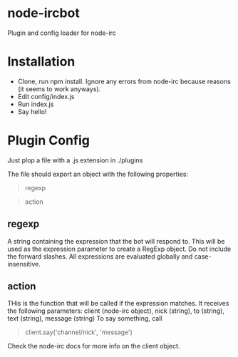 # node-ircbot
Plugin and config loader for node-irc

Installation
============
- Clone, run npm install. Ignore any errors from node-irc because reasons (it seems to work anyways).
- Edit config/index.js
- Run index.js
- Say hello!

Plugin Config
============
Just plop a file with a .js extension in
    ./plugins

The file should export an object with the following properties:
>  regexp

>  action

regexp
------
A string containing the expression that the bot will respond to. This will be used as the
expression parameter to create a RegExp object. Do not include the forward slashes. All
expressions are evaluated globally and case-insensitive.

action
------
THis is the function that will be called if the expression matches. It receives the following
parameters: client (node-irc object), nick (string), to (string), text (string), message (string)
To say something, call

>   client.say('channel/nick', 'message')

Check the node-irc docs for more info on the client object.
